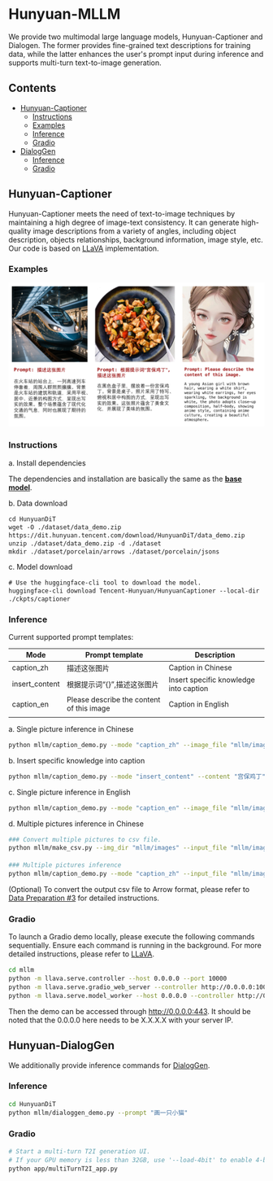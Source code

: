 # Hunyuan-MLLM
We provide two multimodal large language models, Hunyuan-Captioner and Dialogen. The former provides fine-grained text descriptions for training data, while the latter enhances the user's prompt input during inference and supports multi-turn text-to-image generation. 

## Contents
- [Hunyuan-Captioner](https://github.com/Tencent/HunyuanDiT/tree/main/mllm#hunyuan-captioner)
  - [Instructions](https://github.com/Tencent/HunyuanDiT/tree/main/mllm#instructions)
  - [Examples](https://github.com/Tencent/HunyuanDiT/tree/main/mllm#examples)
  - [Inference](https://github.com/Tencent/HunyuanDiT/tree/main/mllm#inference)
  - [Gradio](https://github.com/Tencent/HunyuanDiT/tree/main/mllm#gradio)
- [DialogGen](https://github.com/Tencent/HunyuanDiT/tree/main/mllm#dialoggen)
  - [Inference](https://github.com/Tencent/HunyuanDiT/tree/main/mllm#inference-1)
  - [Gradio](https://github.com/Tencent/HunyuanDiT/tree/main/mllm#gradio-1)

## Hunyuan-Captioner
Hunyuan-Captioner meets the need of text-to-image techniques by maintaining a high degree of image-text consistency. It can generate high-quality image descriptions from a variety of angles, including object description, objects relationships, background information, image style, etc. Our code is based on [LLaVA](https://github.com/haotian-liu/LLaVA) implementation.

### Examples

<td align="center"><img src="../asset/caption_demo.jpg" alt="Image 3" width="1200"/></td>
 

### Instructions
a. Install dependencies
     
The dependencies and installation are basically the same as the [**base model**](https://huggingface.co/Tencent-Hunyuan/HunyuanDiT-v1.1).

b. Data download
```shell
cd HunyuanDiT
wget -O ./dataset/data_demo.zip https://dit.hunyuan.tencent.com/download/HunyuanDiT/data_demo.zip
unzip ./dataset/data_demo.zip -d ./dataset
mkdir ./dataset/porcelain/arrows ./dataset/porcelain/jsons
```

c. Model download
```shell
# Use the huggingface-cli tool to download the model.
huggingface-cli download Tencent-Hunyuan/HunyuanCaptioner --local-dir ./ckpts/captioner
```

### Inference

Current supported prompt templates:

|Mode           | Prompt template                           |Description                           | 
| ---           | ---                                       | ---                                  |
|caption_zh     | 描述这张图片                               |Caption in Chinese                    | 
|insert_content | 根据提示词“{}”,描述这张图片                 |Insert specific knowledge into caption| 
|caption_en     | Please describe the content of this image |Caption in English                    |
|               |                                           |                                      |


a. Single picture inference in Chinese

```bash
python mllm/caption_demo.py --mode "caption_zh" --image_file "mllm/images/demo1.png" --model_path "./ckpts/captioner"
```

b. Insert specific knowledge into caption

```bash
python mllm/caption_demo.py --mode "insert_content" --content "宫保鸡丁" --image_file "mllm/images/demo2.png" --model_path "./ckpts/captioner"
```

c. Single picture inference in English

```bash
python mllm/caption_demo.py --mode "caption_en" --image_file "mllm/images/demo3.png" --model_path "./ckpts/captioner"
```

d. Multiple pictures inference in Chinese

```bash
### Convert multiple pictures to csv file. 
python mllm/make_csv.py --img_dir "mllm/images" --input_file "mllm/images/demo.csv"

### Multiple pictures inference
python mllm/caption_demo.py --mode "caption_zh" --input_file "mllm/images/demo.csv" --output_file "mllm/images/demo_res.csv" --model_path "./ckpts/captioner"
```

(Optional) To convert the output csv file to Arrow format, please refer to [Data Preparation #3](#data-preparation) for detailed instructions. 
   
### Gradio 
To launch a Gradio demo locally, please execute the following commands sequentially. Ensure each command is running in the background. For more detailed instructions, please refer to [LLaVA](https://github.com/haotian-liu/LLaVA). 
```bash
cd mllm
python -m llava.serve.controller --host 0.0.0.0 --port 10000
python -m llava.serve.gradio_web_server --controller http://0.0.0.0:10000 --model-list-mode reload --port 443
python -m llava.serve.model_worker --host 0.0.0.0 --controller http://0.0.0.0:10000 --port 40000 --worker http://0.0.0.0:40000 --model-path "../ckpts/captioner" --model-name LlavaMistral
```
Then the demo can be accessed through http://0.0.0.0:443. It should be noted that the 0.0.0.0 here needs to be X.X.X.X with your server IP.

 


## Hunyuan-DialogGen
We additionally provide inference commands for [DialogGen](https://github.com/Centaurusalpha/DialogGen). 
### Inference
```bash
cd HunyuanDiT
python mllm/dialoggen_demo.py --prompt "画一只小猫"
```

### Gradio
```bash
# Start a multi-turn T2I generation UI. 
# If your GPU memory is less than 32GB, use '--load-4bit' to enable 4-bit quantization, which requires at least 22GB of memory.
python app/multiTurnT2I_app.py
```